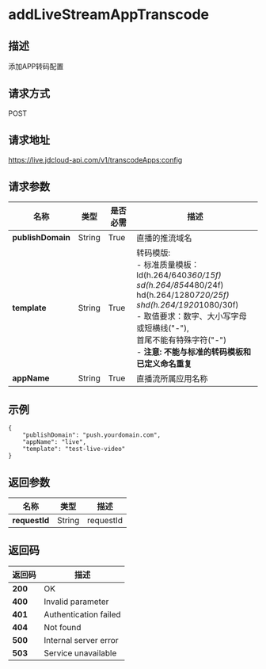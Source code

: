 # addLiveStreamAppTranscode


## 描述
添加APP转码配置

## 请求方式
POST

## 请求地址
https://live.jdcloud-api.com/v1/transcodeApps:config


## 请求参数
|名称|类型|是否必需|描述|
|---|---|---|---|
|**publishDomain**|String|True|直播的推流域名|
|**template**|String|True|转码模版:<br>  - 标准质量模板：ld(h.264/640*360/15f)<br>sd(h.264/854*480/24f)<br>hd(h.264/1280*720/25f)<br>shd(h.264/1920*1080/30f)<br>  - 取值要求：数字、大小写字母或短横线("-"),<br>              首尾不能有特殊字符("-")<br>  - <b>注意: 不能与标准的转码模板和已定义命名重复</b><br>|
|**appName**|String|True|直播流所属应用名称|


## 示例
    {
        "publishDomain": "push.yourdomain.com",
        "appName": "live",
        "template": "test-live-video"
    }

## 返回参数
|名称|类型|描述|
|---|---|---|
|**requestId**|String|requestId|


## 返回码
|返回码|描述|
|---|---|
|**200**|OK|
|**400**|Invalid parameter|
|**401**|Authentication failed|
|**404**|Not found|
|**500**|Internal server error|
|**503**|Service unavailable|
